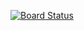 [![Board Status](https://dev.azure.com/caf196122/a4a2bedc-7f2f-42f4-9360-eed3965a9d8e/afdb2add-5354-4016-9262-57ff16e70ff2/_apis/work/boardbadge/1b67eb9c-7c9b-4b6c-bf92-3d09b6d83252)](https://dev.azure.com/caf196122/a4a2bedc-7f2f-42f4-9360-eed3965a9d8e/_boards/board/t/afdb2add-5354-4016-9262-57ff16e70ff2/Microsoft.RequirementCategory)